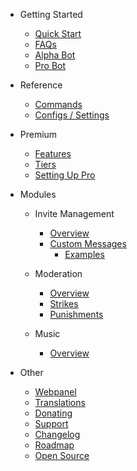 - Getting Started

  - [Quick Start](/nl/getting-started/quick-start.md)
  - [FAQs](/nl/getting-started/faq.md)
  - [Alpha Bot](/nl/getting-started/alpha.md)
  - [Pro Bot](/nl/getting-started/pro.md)

- Reference

  - [Commands](/nl/reference/commands.md)
  - [Configs / Settings](/nl/reference/settings.md)

- Premium

  - [Features](/nl/premium/features.md)
  - [Tiers](/nl/premium/tiers.md)
  - [Setting Up Pro](/nl/premium/setting-up.md)

- Modules

  - Invite Management

    - [Overview](/nl/modules/invites/commands.md)
    - [Custom Messages](/nl/modules/invites/custom-messages.md)
      - [Examples](/nl/modules/invites/examples.md)

  - Moderation

    - [Overview](/nl/modules/moderation/overview.md)
    - [Strikes](/nl/modules/moderation/strikes.md)
    - [Punishments](/nl/modules/moderation/punishments.md)

  - Music

    - [Overview](/nl/modules/music/overview.md)

- Other

  - [Webpanel](/nl/other/webpanel.md)
  - [Translations](/nl/other/translations.md)
  - [Donating](/nl/other/donating.md)
  - [Support](/nl/other/support.md)
  - [Changelog](/nl/other/changelog.md)
  - [Roadmap](/nl/other/roadmap.md)
  - [Open Source](/nl/other/open-source.md)
